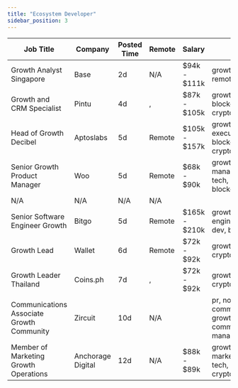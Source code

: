 ```yaml
---
title: "Ecosystem Developer"
sidebar_position: 3
---
```


| Job Title | Company | Posted Time | Remote | Salary | Tags | Apply Link |
|-----------|---------|-------------|--------|--------|------|------------|
| Growth Analyst Singapore | Base | 2d | N/A | $94k - $111k | growth, analyst, remote, crypto | [Apply](https://web3.career/growth-analyst-singapore-base/107882) |
| Growth and CRM Specialist | Pintu | 4d | , | $87k - $105k | growth, crm, blockchain, crypto | [Apply](https://web3.career/growth-and-crm-specialist-pintu/107738) |
| Head of Growth Decibel | Aptoslabs | 5d | Remote | $105k - $157k | growth, executive, blockchain, crypto, defi | [Apply](https://web3.career/head-of-growth-decibel-aptoslabs/107633) |
| Senior Growth Product Manager | Woo | 5d | Remote | $68k - $90k | growth, product manager, non tech, senior, blockchain | [Apply](https://web3.career/senior-growth-product-manager-woo/95664) |
| N/A | N/A | N/A | N/A |  |  | [Apply](https://web3.career/metana) |
| Senior Software Engineer Growth | Bitgo | 5d | Remote | $165k - $210k | growth, engineer, senior, dev, bitcoin | [Apply](https://web3.career/senior-software-engineer-growth-bitgo/106088) |
| Growth Lead | Wallet | 6d | Remote | $72k - $92k | growth, lead, crypto, remote | [Apply](https://web3.career/growth-lead-wallet/107597) |
| Growth Leader Thailand | Coins.ph | 7d | , | $72k - $92k | growth, lead, crypto | [Apply](https://web3.career/growth-leader-thailand-coins/107569) |
| Communications Associate Growth Community | Zircuit | 10d | N/A |  | pr, non tech, communications, growth, community manager | [Apply](https://web3.career/communications-associate-growth-community-zircuit/105486) |
| Member of Marketing Growth Operations | Anchorage Digital | 12d | N/A | $88k - $89k | growth, marketing, non tech, operations, crypto | [Apply](https://web3.career/member-of-marketing-growth-operations-anchorage/107208) |
